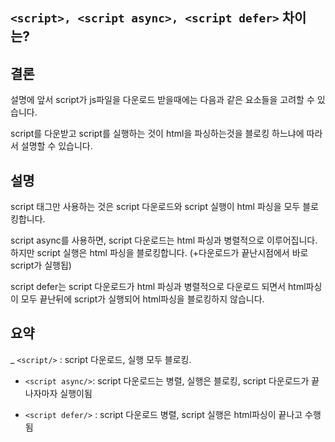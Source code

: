 ## `<script>, <script async>, <script defer>` 차이는?

## 결론

설명에 앞서 script가 js파일을 다운로드 받을때에는 다음과 같은 요소들을 고려할 수 있습니다.

script를 다운받고 script를 실행하는 것이 html을 파싱하는것을 블로킹 하느냐에 따라서 설명할 수 있습니다.

## 설명

script 태그만 사용하는 것은 script 다운로드와 script 실행이 html 파싱을 모두 블로킹합니다.

script async를 사용하면,
script 다운로드는 html 파싱과 병렬적으로 이루어집니다.
하지만 script 실행은 html 파싱을 블로킹합니다.
(+다운로드가 끝난시점에서 바로 script가 실행됩)

script defer는 script 다운로드가 html 파싱과 병렬적으로 다운로드 되면서 html파싱이 모두 끝난뒤에 script가 실행되어 html파싱을 블로킹하지 않습니다.

## 요약

\_ `<script/>` : script 다운로드, 실행 모두 블로킹.

- `<script async/>`: script 다운로드는 병렬, 실행은 블로킹, script 다운로드가 끝나자마자 실행이됨

- `<script defer/>` : script 다운로드 병렬, script 실행은 html파싱이 끝나고 수행됨
